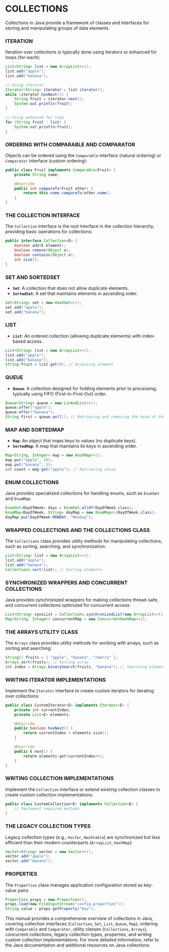 # COLLECTIONS

Collections in Java provide a framework of classes and interfaces for storing and manipulating groups of data elements.

### ITERATION

Iteration over collections is typically done using iterators or enhanced for loops (for-each):

```java
List<String> list = new ArrayList<>();
list.add("apple");
list.add("banana");

// Using iterator
Iterator<String> iterator = list.iterator();
while (iterator.hasNext()) {
    String fruit = iterator.next();
    System.out.println(fruit);
}

// Using enhanced for loop
for (String fruit : list) {
    System.out.println(fruit);
}
```

### ORDERING WITH COMPARABLE AND COMPARATOR

Objects can be ordered using the `Comparable` interface (natural ordering) or `Comparator` interface (custom ordering):

```java
public class Fruit implements Comparable<Fruit> {
    private String name;

    @Override
    public int compareTo(Fruit other) {
        return this.name.compareTo(other.name);
    }
}
```

### THE COLLECTION INTERFACE

The `Collection` interface is the root interface in the collection hierarchy, providing basic operations for collections:

```java
public interface Collection<E> {
    boolean add(E element);
    boolean remove(Object o);
    boolean contains(Object o);
    int size();
}
```

### SET AND SORTEDSET

   * **`Set`**: A collection that does not allow duplicate elements.
   * **`SortedSet`**: A set that maintains elements in ascending order.

```java
Set<String> set = new HashSet<>();
set.add("apple");
set.add("banana");
```

### LIST

   * **`List`**: An ordered collection (allowing duplicate elements) with index-based access.

```java
List<String> list = new ArrayList<>();
list.add("apple");
list.add("banana");
String fruit = list.get(0); // Accessing element
```

### QUEUE

   * **`Queue`**: A collection designed for holding elements prior to processing, typically using FIFO (First-In-First-Out) order.

```java
Queue<String> queue = new LinkedList<>();
queue.offer("apple");
queue.offer("banana");
String first = queue.poll(); // Retrieving and removing the head of the queue
```

### MAP AND SORTEDMAP

   * **`Map`**: An object that maps keys to values (no duplicate keys).
   * **`SortedMap`**: A map that maintains its keys in ascending order.

```java
Map<String, Integer> map = new HashMap<>();
map.put("apple", 10);
map.put("banana", 5);
int count = map.get("apple"); // Retrieving value
```

### ENUM COLLECTIONS

Java provides specialized collections for handling enums, such as `EnumSet` and `EnumMap`:

```java
EnumSet<DayOfWeek> days = EnumSet.allOf(DayOfWeek.class);
EnumMap<DayOfWeek, String> dayMap = new EnumMap<>(DayOfWeek.class);
dayMap.put(DayOfWeek.MONDAY, "Monday");
```

### WRAPPED COLLECTIONS AND THE COLLECTIONS CLASS

The `Collections` class provides utility methods for manipulating collections, such as sorting, searching, and synchronization:

```java
List<String> list = new ArrayList<>();
list.add("apple");
list.add("banana");
Collections.sort(list); // Sorting elements
```

### SYNCHRONIZED WRAPPERS AND CONCURRENT COLLECTIONS

Java provides synchronized wrappers for making collections thread-safe, and concurrent collections optimized for concurrent access:

```java
List<String> syncList = Collections.synchronizedList(new ArrayList<>());
Map<String, Integer> concurrentMap = new ConcurrentHashMap<>();
```

### THE ARRAYS UTILITY CLASS

The `Arrays` class provides utility methods for working with arrays, such as sorting and searching:

```java
String[] fruits = { "apple", "banana", "cherry" };
Arrays.sort(fruits); // Sorting array
int index = Arrays.binarySearch(fruits, "banana"); // Searching element
```

### WRITING ITERATOR IMPLEMENTATIONS

Implement the `Iterator` interface to create custom iterators for iterating over collections:

```java
public class CustomIterator<E> implements Iterator<E> {
    private int currentIndex;
    private List<E> elements;

    @Override
    public boolean hasNext() {
        return currentIndex < elements.size();
    }

    @Override
    public E next() {
        return elements.get(currentIndex++);
    }
}
```

### WRITING COLLECTION IMPLEMENTATIONS

Implement the `Collection` interface or extend existing collection classes to create custom collection implementations:

```java
public class CustomCollection<E> implements Collection<E> {
    // Implement required methods
}
```

### THE LEGACY COLLECTION TYPES

Legacy collection types (e.g., `Vector`, `Hashtable`) are synchronized but less efficient than their modern counterparts (`ArrayList`, `HashMap`):

```java
Vector<String> vector = new Vector<>();
vector.add("apple");
vector.add("banana");
```

### PROPERTIES

The `Properties` class manages application configuration stored as key-value pairs:

```java
Properties props = new Properties();
props.load(new FileInputStream("config.properties"));
String value = props.getProperty("key");
```

This manual provides a comprehensive overview of collections in Java, covering collection interfaces (`Collection`, `Set`, `List`, `Queue`, `Map`), ordering with `Comparable` and `Comparator`, utility classes (`Collections`, `Arrays`), concurrent collections, legacy collection types, properties, and writing custom collection implementations. For more detailed information, refer to the Java documentation and additional resources on Java collections.
